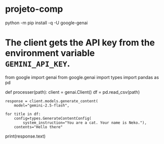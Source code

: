 # projeto-comp


python -m pip install -q -U google-genai

# The client gets the API key from the environment variable `GEMINI_API_KEY`.




from google import genai
from google.genai import types
import pandas as pd

def processer(path):
    client = genai.Client()
    df = pd.read_csv(path)
    
    response = client.models.generate_content(
        model="gemini-2.5-flash",

    for title in df:
        config=types.GenerateContentConfig(
            system_instruction="You are a cat. Your name is Neko."),
        contents="Hello there"
        

print(response.text)
